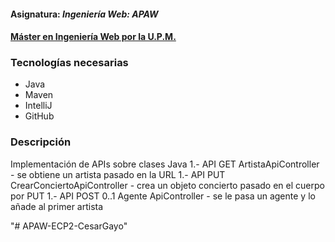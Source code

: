 #### Asignatura: *Ingeniería Web: APAW*
#### [Máster en Ingeniería Web por la U.P.M.](http://miw.etsisi.upm.es)

### Tecnologías necesarias
* Java
* Maven
* IntelliJ
* GitHub

### Descripción
Implementación de APIs sobre clases Java
1.- API GET ArtistaApiController - se obtiene un artista pasado en la URL
1.- API PUT CrearConciertoApiController - crea un objeto concierto pasado en el cuerpo por PUT
1.- API POST 0..1 Agente ApiController - se le pasa un agente y lo añade al primer artista


"# APAW-ECP2-CesarGayo"
